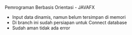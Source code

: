 Pemrograman Berbasis Orientasi - JAVAFX
- Input data dinamis, namun belum tersimpan di memori
- Di branch ini sudah persiapan untuk Connect database
- Sudah aman tidak ada error
